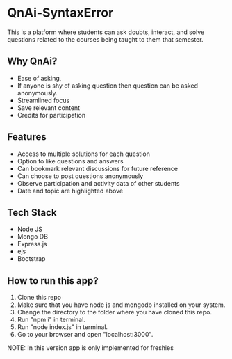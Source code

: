 # QnAi-SyntaxError
This is a platform where students can ask doubts, interact, and solve questions related to the courses being taught to them that semester.

## Why QnAi?
  * Ease of asking, 
  * If anyone is shy of asking question then question can be asked anonymously.
  * Streamlined focus
  * Save relevant content 
  * Credits for participation

## Features
* Access to multiple solutions for each question
* Option to like questions and answers
* Can bookmark relevant discussions for future reference
* Can choose to post questions anonymously
* Observe participation and activity data of other students
* Date and topic are highlighted above

## Tech Stack
* Node JS
* Mongo DB
* Express.js
* ejs
* Bootstrap

## How to run this app?

1. Clone this repo
2. Make sure that you have node js and mongodb installed on your system.
3. Change the directory to the folder where you have cloned this repo.
4. Run "npm i" in terminal.
5. Run "node index.js" in terminal.
6. Go to your browser and open "localhost:3000".

NOTE: In this version app is only implemented for freshies
